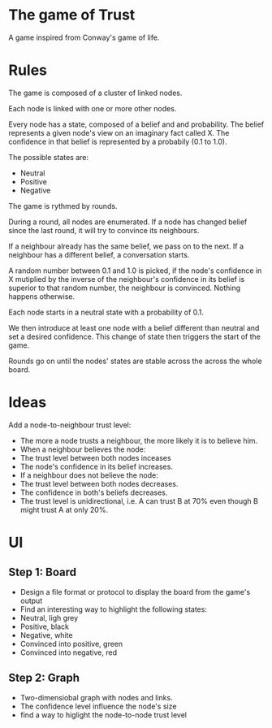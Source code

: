 # The game of Trust
A game inspired from Conway's game of life.

# Rules

The game is composed of a cluster of linked nodes.

Each node is linked with one or more other nodes.

Every node has a state, composed of a belief and and probability. The belief represents a given node's view on an imaginary fact called X. The confidence in that belief is represented by a probabily (0.1 to 1.0).

The possible states are:
- Neutral
- Positive
- Negative

The game is rythmed by rounds.

During a round, all nodes are enumerated. If a node has changed belief since the last round, it will try to convince its neighbours.

If a neighbour already has the same belief, we pass on to the next. If a neighbour has a different belief, a conversation starts.

A random number between 0.1 and 1.0 is picked, if the node's confidence in X mutiplied by the inverse of the neighbour's confidence in its belief is superior to that random number, the neighbour is convinced. Nothing happens otherwise.

Each node starts in a neutral state with a probability of 0.1.

We then introduce at least one node with a belief different than neutral and set a desired confidence. This change of state then triggers the start of the game.
 
Rounds go on until the nodes' states are stable across the across the whole board.

# Ideas

Add a node-to-neighbour trust level:
- The more a node trusts a neighbour, the more likely it is to believe him.
- When a neighbour believes the node:
 - The trust level between both nodes inceases
 - The node's confidence in its belief increases.
- If a neighbour does not believe the node:
 - The trust level between both nodes decreases.
 - The confidence in both's beliefs decreases.
- The trust level is unidirectional, i.e. A can trust B at 70% even though B might trust A at only 20%.

# UI
## Step 1: Board
- Design a file format or protocol to display the board from the game's output
- Find an interesting way to highlight the following states:
 - Neutral, ligh grey
 - Positive, black
 - Negative, white
 - Convinced into positive, green
 - Convinced into negative, red
## Step 2: Graph
- Two-dimensiobal graph with nodes and links.
 - The confidence level influence the node's size
 - find a way to higlight the node-to-node trust level
